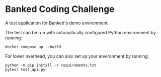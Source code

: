 # Banked Coding Challenge

A test application for Banked's demo environment.

The test can be run with automatically configured Python environment by running:

```
docker compose up --build
```

For lower overhead, you can also set up your environment by running:

```
python -m pip install -r requirements.txt
pytest test_api.py
```